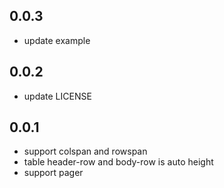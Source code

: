 ## 0.0.3

- update example

## 0.0.2

- update LICENSE

## 0.0.1

- support colspan and rowspan
- table header-row and body-row is auto height
- support pager
